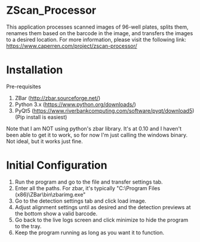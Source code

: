 # ZScan_Processor
This application processes scanned images of 96-well plates, splits them, renames them based on the barcode in the image, and transfers the images to a desired location. For more information, please visit the following link: https://www.caperren.com/project/zscan-processor/

# Installation
Pre-requisites
1. ZBar (http://zbar.sourceforge.net/)
2. Python 3.x (https://www.python.org/downloads/)
3. PyQt5 (https://www.riverbankcomputing.com/software/pyqt/download5)(Pip install is easiest)

Note that I am NOT using python's zbar library. It's at 0.10 and I haven't been able to get it to work, so for now I'm just calling the windows binary. Not ideal, but it works just fine.

# Initial Configuration

1. Run the program and go to the file and transfer settings tab.
2. Enter all the paths. For zbar, it's typically "C:\Program Files (x86)\ZBar\bin\zbarimg.exe"
3. Go to the detection settings tab and click load image.
4. Adjust alignment settings until as desired and the detection previews at the bottom show a valid barcode.
5. Go back to the live logs screen and click minimize to hide the program to the tray.
6. Keep the program running as long as you want it to function.